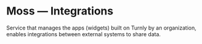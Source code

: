 # Moss — Integrations

Service that manages the apps (widgets) built on Turnly by an organization, enables integrations between external systems to share data.
